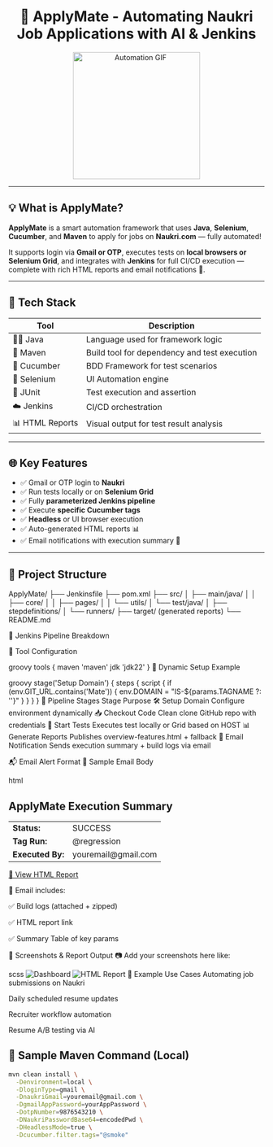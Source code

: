 <h1 align="center">🚀 ApplyMate - Automating Naukri Job Applications with AI & Jenkins</h1>

<p align="center">
  <img src="https://media.giphy.com/media/UQYRxVkF0qRPVJzpV0/giphy.gif" width="250" alt="Automation GIF">
</p>

---

## 💡 What is ApplyMate?

**ApplyMate** is a smart automation framework that uses **Java**, **Selenium**, **Cucumber**, and **Maven** to apply for jobs on **Naukri.com** — fully automated!

It supports login via **Gmail or OTP**, executes tests on **local browsers or Selenium Grid**, and integrates with **Jenkins** for full CI/CD execution — complete with rich HTML reports and email notifications 📩.

---

## 🔧 Tech Stack

| Tool         | Description                                 |
|--------------|---------------------------------------------|
| 🧑‍💻 Java       | Language used for framework logic           |
| 🔨 Maven      | Build tool for dependency and test execution|
| 🧪 Cucumber   | BDD Framework for test scenarios            |
| 🧪 Selenium   | UI Automation engine                        |
| 🧪 JUnit      | Test execution and assertion                |
| ☁️ Jenkins    | CI/CD orchestration                         |
| 📊 HTML Reports | Visual output for test result analysis    |

---

## 🌐 Key Features

- ✅ Gmail or OTP login to **Naukri**
- ✅ Run tests locally or on **Selenium Grid**
- ✅ Fully **parameterized Jenkins pipeline**
- ✅ Execute **specific Cucumber tags**
- ✅ **Headless** or UI browser execution
- ✅ Auto-generated HTML reports 📊
- ✅ Email notifications with execution summary 📨

---

## 📁 Project Structure

ApplyMate/
├── Jenkinsfile
├── pom.xml
├── src/
│ ├── main/java/
│ │ ├── core/
│ │ ├── pages/
│ │ └── utils/
│ └── test/java/
│ ├── stepdefinitions/
│ └── runners/
├── target/ (generated reports)
└── README.md


🔁 Jenkins Pipeline Breakdown

🔧 Tool Configuration

groovy
tools {
  maven 'maven'
  jdk 'jdk22'
}
🧠 Dynamic Setup Example

groovy
stage('Setup Domain') {
  steps {
    script {
      if (env.GIT_URL.contains('Mate')) {
        env.DOMAIN = "IS-${params.TAGNAME ?: ''}"
      }
    }
  }
}
🚀 Pipeline Stages
Stage	Purpose
🛠 Setup Domain	Configure environment dynamically
📥 Checkout Code	Clean clone GitHub repo with credentials
🧪 Start Tests	Executes test locally or Grid based on HOST
📊 Generate Reports	Publishes overview-features.html + fallback
📩 Email Notification	Sends execution summary + build logs via email

📬 Email Alert Format
🧾 Sample Email Body

html
<h2>ApplyMate Execution Summary</h2>
<table>
  <tr><td><b>Status:</b></td><td>SUCCESS</td></tr>
  <tr><td><b>Tag Run:</b></td><td>@regression</td></tr>
  <tr><td><b>Executed By:</b></td><td>youremail@gmail.com</td></tr>
</table>
<a href="${BUILD_URL}artifact/summary_report.html">📄 View HTML Report</a>


📎 Email includes:

✅ Build logs (attached + zipped)

✅ HTML report link

✅ Summary Table of key params

📸 Screenshots & Report Output
📷 Add your screenshots here like:

scss
![Dashboard](assets/dashboard.png)
![HTML Report](assets/cucumber-report.png)
🤖 Example Use Cases
Automating job submissions on Naukri

Daily scheduled resume updates

Recruiter workflow automation

Resume A/B testing via AI

## 🧪 Sample Maven Command (Local)


```bash
mvn clean install \
  -Denvironment=local \
  -DloginType=gmail \
  -DnaukriGmail=youremail@gmail.com \
  -DgmailAppPassword=yourAppPassword \
  -DotpNumber=9876543210 \
  -DNaukriPasswordBase64=encodedPwd \
  -DHeadlessMode=true \
  -Dcucumber.filter.tags="@smoke"



